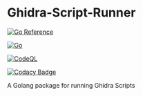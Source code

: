 # Ghidra-Script-Runner

[![Go Reference](https://pkg.go.dev/badge/github.com/Xenios91/Ghidra-Script-Runner.svg)](https://pkg.go.dev/github.com/Xenios91/Ghidra-Script-Runner)

[![Go](https://github.com/Xenios91/Ghidra-Script-Runner/actions/workflows/go.yml/badge.svg)](https://github.com/Xenios91/Ghidra-Script-Runner/actions/workflows/go.yml)

[![CodeQL](https://github.com/Xenios91/Ghidra-Script-Runner/actions/workflows/codeql-analysis.yml/badge.svg?branch=main)](https://github.com/Xenios91/Ghidra-Script-Runner/actions/workflows/codeql-analysis.yml)

[![Codacy Badge](https://api.codacy.com/project/badge/Grade/010c2b7739eb426993754e9be90eda21)](https://app.codacy.com/gh/Xenios91/Ghidra-Script-Runner?utm_source=github.com&utm_medium=referral&utm_content=Xenios91/Ghidra-Script-Runner&utm_campaign=Badge_Grade_Settings)

A Golang package for running Ghidra Scripts

